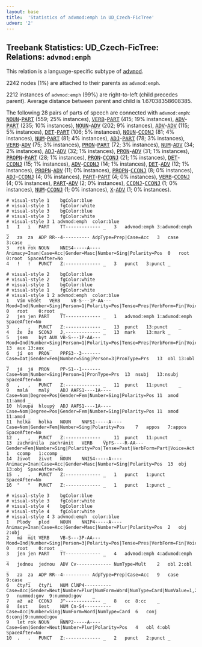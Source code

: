 ```yaml
---
layout: base
title:  'Statistics of advmod:emph in UD_Czech-FicTree'
udver: '2'
---
```


## Treebank Statistics: UD_Czech-FicTree: Relations: `advmod:emph`

This relation is a language-specific subtype of <tt><a href="cs_fictree-dep-advmod.html">advmod</a></tt>.

2242 nodes (1%) are attached to their parents as `advmod:emph`.

2212 instances of `advmod:emph` (99%) are right-to-left (child precedes parent).
Average distance between parent and child is 1.67038358608385.

The following 28 pairs of parts of speech are connected with `advmod:emph`: <tt><a href="cs_fictree-pos-NOUN.html">NOUN</a></tt>-<tt><a href="cs_fictree-pos-PART.html">PART</a></tt> (559; 25% instances), <tt><a href="cs_fictree-pos-VERB.html">VERB</a></tt>-<tt><a href="cs_fictree-pos-PART.html">PART</a></tt> (415; 19% instances), <tt><a href="cs_fictree-pos-ADV.html">ADV</a></tt>-<tt><a href="cs_fictree-pos-PART.html">PART</a></tt> (235; 10% instances), <tt><a href="cs_fictree-pos-NOUN.html">NOUN</a></tt>-<tt><a href="cs_fictree-pos-ADV.html">ADV</a></tt> (202; 9% instances), <tt><a href="cs_fictree-pos-ADV.html">ADV</a></tt>-<tt><a href="cs_fictree-pos-ADV.html">ADV</a></tt> (115; 5% instances), <tt><a href="cs_fictree-pos-DET.html">DET</a></tt>-<tt><a href="cs_fictree-pos-PART.html">PART</a></tt> (106; 5% instances), <tt><a href="cs_fictree-pos-NOUN.html">NOUN</a></tt>-<tt><a href="cs_fictree-pos-CCONJ.html">CCONJ</a></tt> (81; 4% instances), <tt><a href="cs_fictree-pos-NUM.html">NUM</a></tt>-<tt><a href="cs_fictree-pos-PART.html">PART</a></tt> (81; 4% instances), <tt><a href="cs_fictree-pos-ADJ.html">ADJ</a></tt>-<tt><a href="cs_fictree-pos-PART.html">PART</a></tt> (78; 3% instances), <tt><a href="cs_fictree-pos-VERB.html">VERB</a></tt>-<tt><a href="cs_fictree-pos-ADV.html">ADV</a></tt> (75; 3% instances), <tt><a href="cs_fictree-pos-PRON.html">PRON</a></tt>-<tt><a href="cs_fictree-pos-PART.html">PART</a></tt> (72; 3% instances), <tt><a href="cs_fictree-pos-NUM.html">NUM</a></tt>-<tt><a href="cs_fictree-pos-ADV.html">ADV</a></tt> (34; 2% instances), <tt><a href="cs_fictree-pos-ADJ.html">ADJ</a></tt>-<tt><a href="cs_fictree-pos-ADV.html">ADV</a></tt> (32; 1% instances), <tt><a href="cs_fictree-pos-PRON.html">PRON</a></tt>-<tt><a href="cs_fictree-pos-ADV.html">ADV</a></tt> (31; 1% instances), <tt><a href="cs_fictree-pos-PROPN.html">PROPN</a></tt>-<tt><a href="cs_fictree-pos-PART.html">PART</a></tt> (28; 1% instances), <tt><a href="cs_fictree-pos-PRON.html">PRON</a></tt>-<tt><a href="cs_fictree-pos-CCONJ.html">CCONJ</a></tt> (21; 1% instances), <tt><a href="cs_fictree-pos-DET.html">DET</a></tt>-<tt><a href="cs_fictree-pos-CCONJ.html">CCONJ</a></tt> (15; 1% instances), <tt><a href="cs_fictree-pos-ADV.html">ADV</a></tt>-<tt><a href="cs_fictree-pos-CCONJ.html">CCONJ</a></tt> (14; 1% instances), <tt><a href="cs_fictree-pos-DET.html">DET</a></tt>-<tt><a href="cs_fictree-pos-ADV.html">ADV</a></tt> (12; 1% instances), <tt><a href="cs_fictree-pos-PROPN.html">PROPN</a></tt>-<tt><a href="cs_fictree-pos-ADV.html">ADV</a></tt> (11; 0% instances), <tt><a href="cs_fictree-pos-PROPN.html">PROPN</a></tt>-<tt><a href="cs_fictree-pos-CCONJ.html">CCONJ</a></tt> (8; 0% instances), <tt><a href="cs_fictree-pos-ADJ.html">ADJ</a></tt>-<tt><a href="cs_fictree-pos-CCONJ.html">CCONJ</a></tt> (4; 0% instances), <tt><a href="cs_fictree-pos-PART.html">PART</a></tt>-<tt><a href="cs_fictree-pos-PART.html">PART</a></tt> (4; 0% instances), <tt><a href="cs_fictree-pos-VERB.html">VERB</a></tt>-<tt><a href="cs_fictree-pos-CCONJ.html">CCONJ</a></tt> (4; 0% instances), <tt><a href="cs_fictree-pos-PART.html">PART</a></tt>-<tt><a href="cs_fictree-pos-ADV.html">ADV</a></tt> (2; 0% instances), <tt><a href="cs_fictree-pos-CCONJ.html">CCONJ</a></tt>-<tt><a href="cs_fictree-pos-CCONJ.html">CCONJ</a></tt> (1; 0% instances), <tt><a href="cs_fictree-pos-NUM.html">NUM</a></tt>-<tt><a href="cs_fictree-pos-CCONJ.html">CCONJ</a></tt> (1; 0% instances), <tt><a href="cs_fictree-pos-X.html">X</a></tt>-<tt><a href="cs_fictree-pos-ADV.html">ADV</a></tt> (1; 0% instances).


~~~ conllu
# visual-style 1	bgColor:blue
# visual-style 1	fgColor:white
# visual-style 3	bgColor:blue
# visual-style 3	fgColor:white
# visual-style 3 1 advmod:emph	color:blue
1	I	i	PART	TT-------------	_	3	advmod:emph	3:advmod:emph	_
2	za	za	ADP	RR--4----------	AdpType=Prep|Case=Acc	3	case	3:case	_
3	rok	rok	NOUN	NNIS4-----A----	Animacy=Inan|Case=Acc|Gender=Masc|Number=Sing|Polarity=Pos	0	root	0:root	SpaceAfter=No
4	!	!	PUNCT	Z:-------------	_	3	punct	3:punct	_

~~~


~~~ conllu
# visual-style 2	bgColor:blue
# visual-style 2	fgColor:white
# visual-style 1	bgColor:blue
# visual-style 1	fgColor:white
# visual-style 1 2 advmod:emph	color:blue
1	Vím	vědět	VERB	VB-S---1P-AA---	Mood=Ind|Number=Sing|Person=1|Polarity=Pos|Tense=Pres|VerbForm=Fin|Voice=Act	0	root	0:root	_
2	jen	jen	PART	TT-------------	_	1	advmod:emph	1:advmod:emph	SpaceAfter=No
3	,	,	PUNCT	Z:-------------	_	13	punct	13:punct	_
4	že	že	SCONJ	J,-------------	_	13	mark	13:mark	_
5	jsem	být	AUX	VB-S---1P-AA---	Mood=Ind|Number=Sing|Person=1|Polarity=Pos|Tense=Pres|VerbForm=Fin|Voice=Act	13	aux	13:aux	_
6	jí	on	PRON	PPFS3--3-------	Case=Dat|Gender=Fem|Number=Sing|Person=3|PronType=Prs	13	obl	13:obl	_
7	já	já	PRON	PP-S1--1-------	Case=Nom|Number=Sing|Person=1|PronType=Prs	13	nsubj	13:nsubj	SpaceAfter=No
8	,	,	PUNCT	Z:-------------	_	11	punct	11:punct	_
9	malá	malý	ADJ	AAFS1----1A----	Case=Nom|Degree=Pos|Gender=Fem|Number=Sing|Polarity=Pos	11	amod	11:amod	_
10	hloupá	hloupý	ADJ	AAFS1----1A----	Case=Nom|Degree=Pos|Gender=Fem|Number=Sing|Polarity=Pos	11	amod	11:amod	_
11	holka	holka	NOUN	NNFS1-----A----	Case=Nom|Gender=Fem|Number=Sing|Polarity=Pos	7	appos	7:appos	SpaceAfter=No
12	,	,	PUNCT	Z:-------------	_	11	punct	11:punct	_
13	zachránila	zachránit	VERB	VpFS----R-AA---	Gender=Fem|Number=Sing|Polarity=Pos|Tense=Past|VerbForm=Part|Voice=Act	1	ccomp	1:ccomp	_
14	život	život	NOUN	NNIS4-----A----	Animacy=Inan|Case=Acc|Gender=Masc|Number=Sing|Polarity=Pos	13	obj	13:obj	SpaceAfter=No
15	.	.	PUNCT	Z:-------------	_	1	punct	1:punct	SpaceAfter=No
16	"	"	PUNCT	Z:-------------	_	1	punct	1:punct	_

~~~


~~~ conllu
# visual-style 3	bgColor:blue
# visual-style 3	fgColor:white
# visual-style 4	bgColor:blue
# visual-style 4	fgColor:white
# visual-style 4 3 advmod:emph	color:blue
1	Plody	plod	NOUN	NNIP4-----A----	Animacy=Inan|Case=Acc|Gender=Masc|Number=Plur|Polarity=Pos	2	obj	2:obj	_
2	má	mít	VERB	VB-S---3P-AA---	Mood=Ind|Number=Sing|Person=3|Polarity=Pos|Tense=Pres|VerbForm=Fin|Voice=Act	0	root	0:root	_
3	jen	jen	PART	TT-------------	_	4	advmod:emph	4:advmod:emph	_
4	jednou	jednou	ADV	Cv-------------	NumType=Mult	2	obl	2:obl	_
5	za	za	ADP	RR--4----------	AdpType=Prep|Case=Acc	9	case	9:case	_
6	čtyři	čtyři	NUM	ClNP4----------	Case=Acc|Gender=Neut|Number=Plur|NumForm=Word|NumType=Card|NumValue=1,2,3	9	nummod:gov	9:nummod:gov	_
7	až	až	CCONJ	J^-------------	_	8	cc	8:cc	_
8	šest	šest	NUM	Cn-S4----------	Case=Acc|Number=Sing|NumForm=Word|NumType=Card	6	conj	6:conj|9:nummod:gov	_
9	let	rok	NOUN	NNNP2-----A----	Case=Gen|Gender=Neut|Number=Plur|Polarity=Pos	4	obl	4:obl	SpaceAfter=No
10	.	.	PUNCT	Z:-------------	_	2	punct	2:punct	_

~~~


